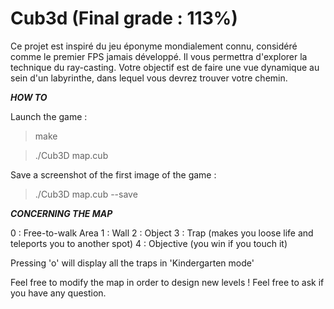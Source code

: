 # Cub3d (Final grade : 113%)
Ce projet est inspiré du jeu éponyme mondialement connu, considéré comme le premier FPS jamais développé. Il vous permettra d'explorer la technique du ray-casting. Votre objectif est de faire une vue dynamique au sein d'un labyrinthe, dans lequel vous devrez trouver votre chemin. 

***HOW TO***

Launch the game :

> make

> ./Cub3D map.cub

Save a screenshot of the first image of the game :

> ./Cub3D map.cub --save

***CONCERNING THE MAP***

0 : Free-to-walk Area
1 : Wall
2 : Object
3 : Trap (makes you loose life and teleports you to another spot)
4 : Objective (you win if you touch it)

Pressing 'o' will display all the traps in 'Kindergarten mode'

Feel free to modify the map in order to design new levels !
Feel free to ask if you have any question.
